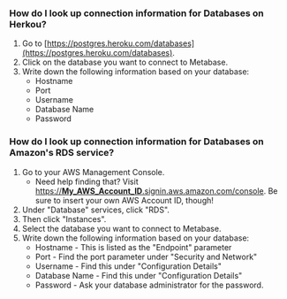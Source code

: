### How do I look up connection information for Databases on Herkou?

1. Go to [https://postgres.heroku.com/databases](https://postgres.heroku.com/databases).  
2. Click on the database you want to connect to Metabase. 
3. Write down the following information based on your database:
    * Hostname
    * Port
    * Username
    * Database Name
    * Password

### How do I look up connection information for Databases on Amazon's RDS service?

1. Go to your AWS Management Console. 
    * Need help finding that?  Visit [https://**My_AWS_Account_ID**.signin.aws.amazon.com/console](https://**My_AWS_Account_ID**.signin.aws.amazon.com/console).  Be sure to insert your own AWS Account ID, though! 
2.  Under "Database" services, click "RDS". 
3.  Then click "Instances".
4.  Select the database you want to connect to Metabase.  
5.  Write down the following information based on your database:
    * Hostname - This is listed as the "Endpoint" parameter
    * Port - Find the port parameter under "Security and Network"
    * Username - Find this under "Configuration Details"
    * Database Name - Find this under "Configuration Details"
    * Password - Ask your database administrator for the password. 
